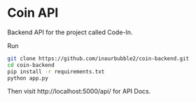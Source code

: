 Coin API
=============
Backend API for the project called Code-In.

Run
~~~ bash
git clone https://github.com/inourbubble2/coin-backend.git
cd coin-backend
pip install -r requirements.txt
python app.py
~~~
Then visit http://localhost:5000/api/ for API Docs.